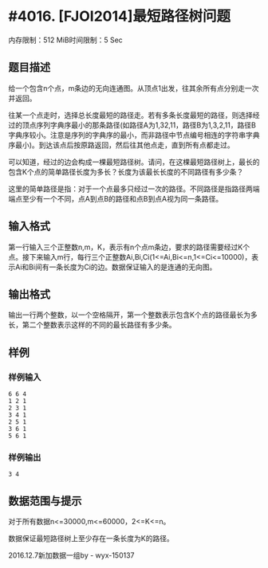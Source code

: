 # #4016. [FJOI2014]最短路径树问题

内存限制：512 MiB时间限制：5 Sec

## 题目描述

给一个包含n个点，m条边的无向连通图。从顶点1出发，往其余所有点分别走一次并返回。

往某一个点走时，选择总长度最短的路径走。若有多条长度最短的路径，则选择经过的顶点序列字典序最小的那条路径(如路径A为1,32,11，路径B为1,3,2,11，路径B字典序较小。注意是序列的字典序的最小，而非路径中节点编号相连的字符串字典序最小)。到达该点后按原路返回，然后往其他点走，直到所有点都走过。

可以知道，经过的边会构成一棵最短路径树。请问，在这棵最短路径树上，最长的包含K个点的简单路径长度为多长？长度为该最长长度的不同路径有多少条？

这里的简单路径是指：对于一个点最多只经过一次的路径。不同路径是指路径两端端点至少有一个不同，点A到点B的路径和点B到点A视为同一条路径。

## 输入格式

第一行输入三个正整数n,m，K，表示有n个点m条边，要求的路径需要经过K个点。接下来输入m行，每行三个正整数Ai,Bi,Ci(1<=Ai,Bi<=n,1<=Ci<=10000)，表示Ai和Bi间有一条长度为Ci的边。数据保证输入的是连通的无向图。

## 输出格式

输出一行两个整数，以一个空格隔开，第一个整数表示包含K个点的路径最长为多长，第二个整数表示这样的不同的最长路径有多少条。

## 样例

### 样例输入

    
    6 6 4
    1 2 1
    2 3 1
    3 4 1
    2 5 1
    3 6 1
    5 6 1
    

### 样例输出

    
    3 4
    

## 数据范围与提示

对于所有数据n<=30000,m<=60000，2<=K<=n。

数据保证最短路径树上至少存在一条长度为K的路径。

2016.12.7新加数据一组by - wyx-150137
